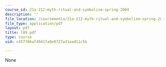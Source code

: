 ```yaml
---
course_id: 21a-212-myth-ritual-and-symbolism-spring-2004
description: ''
file_location: /coursemedia/21a-212-myth-ritual-and-symbolism-spring-2004/c457f86af4041fa8e0727a31ead11c5b_l89.pdf
file_type: application/pdf
layout: pdf
title: l89.pdf
type: course
uid: c457f86af4041fa8e0727a31ead11c5b

---
```

None